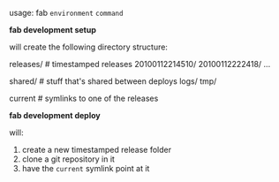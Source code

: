 usage: fab `environment` `command`

**fab development setup**

will create the following directory structure:

releases/ # timestamped releases
		20100112214510/
		20100112222418/
		...

shared/	# stuff that's shared between deploys
		logs/
		tmp/

current # symlinks to one of the releases

**fab development deploy**

will: 

1. create a new timestamped release folder
2. clone a git repository in it
3. have the `current` symlink point at it